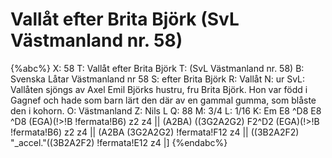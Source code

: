 # Vallåt efter Brita Björk (SvL Västmanland nr. 58)

{%abc%}
X: 58
T: Vallåt efter Brita Björk
T: (SvL Västmanland nr. 58)
B: Svenska Låtar Västmanland nr 58
S: efter Brita Björk
R: Vallåt
N: ur SvL: Vallåten sjöngs av Axel Emil Björks hustru, fru Brita Björk. Hon var född i Gagnef och hade som barn lärt den där av en gammal gumma, som blåste den i kohorn.
O: Västmanland
Z: Nils L
Q: 88
M: 3/4
L: 1/16
K: Em
E8 ^D8 E8 ^D8 (EGA)(!>!B !fermata!B6) z2 z4 || (A2BA) ((3G2A2G2) F2^D2 (EGA)(!>!B !fermata!B6) z2 z4  ||
(A2BA (3G2A2G2) !fermata!F12 z4 || ((3B2A2F2) "_accel."((3B2A2F2) !fermata!E12 z4 |]
{%endabc%}

